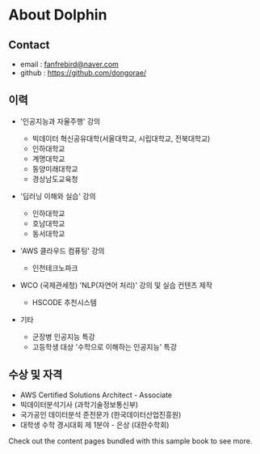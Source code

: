 # About Dolphin

## Contact

- email : fanfrebird@naver.com
- github : <https://github.com/dongorae/>
<!-- - youtube : <https://www.youtube.com/channel/UCNNv6Pz8HFbsG5Epi5YDvpg> -->


## 이력
- '인공지능과 자율주행' 강의
    - 빅데이터 혁신공유대학(서울대학교, 시립대학교, 전북대학교)
    - 인하대학교
    - 계명대학교
    - 동양미래대학교
    - 경상남도교육청  

- '딥러닝 이해와 실습' 강의
    - 인하대학교
    - 호남대학교
    - 동서대학교  

- 'AWS 클라우드 컴퓨팅' 강의
    - 인천테크노파크

- WCO (국제관세청) 'NLP(자연어 처리)' 강의 및 실습 컨텐츠 제작
    -  HSCODE 추천시스템
- 기타
    - 군장병 인공지능 특강
    - 고등학생 대상 '수학으로 이해하는 인공지능' 특강


## 수상 및 자격
- AWS Certified Solutions Architect - Associate
- 빅데이터분석기사 (과학기술정보통신부)
- 국가공인 데이터분석 준전문가 (한국데이터산업진흥원)
- 대학생 수학 경시대회 제 1분야 - 은상 (대한수학회) 



Check out the content pages bundled with this sample book to see more.

```{tableofcontents}
```


